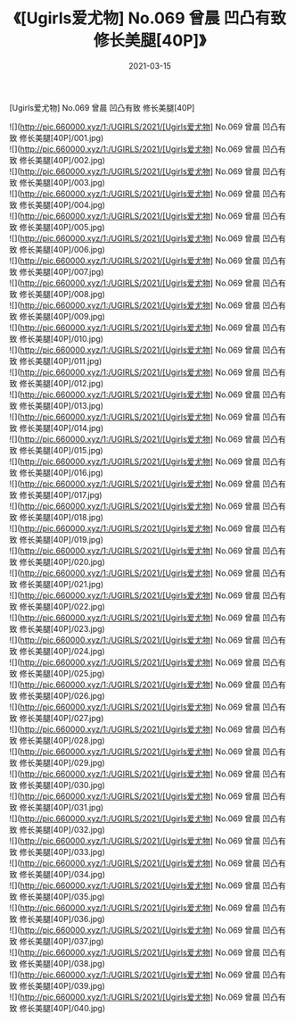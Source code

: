 ﻿---
layout: post
title:  《[Ugirls爱尤物] No.069 曾晨 凹凸有致 修长美腿[40P]》
date:   2021-03-15
img: http://pic.660000.xyz/1:/UGIRLS/2021/[Ugirls爱尤物] No.069 曾晨 凹凸有致 修长美腿[40P]/000.jpg
categories: [美女, 清纯, 唯美]
---

[Ugirls爱尤物] No.069 曾晨 凹凸有致 修长美腿[40P]

  ![](http://pic.660000.xyz/1:/UGIRLS/2021/[Ugirls爱尤物] No.069 曾晨 凹凸有致 修长美腿[40P]/001.jpg) <br> ![](http://pic.660000.xyz/1:/UGIRLS/2021/[Ugirls爱尤物] No.069 曾晨 凹凸有致 修长美腿[40P]/002.jpg) <br> ![](http://pic.660000.xyz/1:/UGIRLS/2021/[Ugirls爱尤物] No.069 曾晨 凹凸有致 修长美腿[40P]/003.jpg) <br> ![](http://pic.660000.xyz/1:/UGIRLS/2021/[Ugirls爱尤物] No.069 曾晨 凹凸有致 修长美腿[40P]/004.jpg) <br> ![](http://pic.660000.xyz/1:/UGIRLS/2021/[Ugirls爱尤物] No.069 曾晨 凹凸有致 修长美腿[40P]/005.jpg) <br> ![](http://pic.660000.xyz/1:/UGIRLS/2021/[Ugirls爱尤物] No.069 曾晨 凹凸有致 修长美腿[40P]/006.jpg) <br> ![](http://pic.660000.xyz/1:/UGIRLS/2021/[Ugirls爱尤物] No.069 曾晨 凹凸有致 修长美腿[40P]/007.jpg) <br> ![](http://pic.660000.xyz/1:/UGIRLS/2021/[Ugirls爱尤物] No.069 曾晨 凹凸有致 修长美腿[40P]/008.jpg) <br> ![](http://pic.660000.xyz/1:/UGIRLS/2021/[Ugirls爱尤物] No.069 曾晨 凹凸有致 修长美腿[40P]/009.jpg) <br> ![](http://pic.660000.xyz/1:/UGIRLS/2021/[Ugirls爱尤物] No.069 曾晨 凹凸有致 修长美腿[40P]/010.jpg) <br> ![](http://pic.660000.xyz/1:/UGIRLS/2021/[Ugirls爱尤物] No.069 曾晨 凹凸有致 修长美腿[40P]/011.jpg) <br> ![](http://pic.660000.xyz/1:/UGIRLS/2021/[Ugirls爱尤物] No.069 曾晨 凹凸有致 修长美腿[40P]/012.jpg) <br> ![](http://pic.660000.xyz/1:/UGIRLS/2021/[Ugirls爱尤物] No.069 曾晨 凹凸有致 修长美腿[40P]/013.jpg) <br> ![](http://pic.660000.xyz/1:/UGIRLS/2021/[Ugirls爱尤物] No.069 曾晨 凹凸有致 修长美腿[40P]/014.jpg) <br> ![](http://pic.660000.xyz/1:/UGIRLS/2021/[Ugirls爱尤物] No.069 曾晨 凹凸有致 修长美腿[40P]/015.jpg) <br> ![](http://pic.660000.xyz/1:/UGIRLS/2021/[Ugirls爱尤物] No.069 曾晨 凹凸有致 修长美腿[40P]/016.jpg) <br> ![](http://pic.660000.xyz/1:/UGIRLS/2021/[Ugirls爱尤物] No.069 曾晨 凹凸有致 修长美腿[40P]/017.jpg) <br> ![](http://pic.660000.xyz/1:/UGIRLS/2021/[Ugirls爱尤物] No.069 曾晨 凹凸有致 修长美腿[40P]/018.jpg) <br> ![](http://pic.660000.xyz/1:/UGIRLS/2021/[Ugirls爱尤物] No.069 曾晨 凹凸有致 修长美腿[40P]/019.jpg) <br> ![](http://pic.660000.xyz/1:/UGIRLS/2021/[Ugirls爱尤物] No.069 曾晨 凹凸有致 修长美腿[40P]/020.jpg) <br> ![](http://pic.660000.xyz/1:/UGIRLS/2021/[Ugirls爱尤物] No.069 曾晨 凹凸有致 修长美腿[40P]/021.jpg) <br> ![](http://pic.660000.xyz/1:/UGIRLS/2021/[Ugirls爱尤物] No.069 曾晨 凹凸有致 修长美腿[40P]/022.jpg) <br> ![](http://pic.660000.xyz/1:/UGIRLS/2021/[Ugirls爱尤物] No.069 曾晨 凹凸有致 修长美腿[40P]/023.jpg) <br> ![](http://pic.660000.xyz/1:/UGIRLS/2021/[Ugirls爱尤物] No.069 曾晨 凹凸有致 修长美腿[40P]/024.jpg) <br> ![](http://pic.660000.xyz/1:/UGIRLS/2021/[Ugirls爱尤物] No.069 曾晨 凹凸有致 修长美腿[40P]/025.jpg) <br> ![](http://pic.660000.xyz/1:/UGIRLS/2021/[Ugirls爱尤物] No.069 曾晨 凹凸有致 修长美腿[40P]/026.jpg) <br> ![](http://pic.660000.xyz/1:/UGIRLS/2021/[Ugirls爱尤物] No.069 曾晨 凹凸有致 修长美腿[40P]/027.jpg) <br> ![](http://pic.660000.xyz/1:/UGIRLS/2021/[Ugirls爱尤物] No.069 曾晨 凹凸有致 修长美腿[40P]/028.jpg) <br> ![](http://pic.660000.xyz/1:/UGIRLS/2021/[Ugirls爱尤物] No.069 曾晨 凹凸有致 修长美腿[40P]/029.jpg) <br> ![](http://pic.660000.xyz/1:/UGIRLS/2021/[Ugirls爱尤物] No.069 曾晨 凹凸有致 修长美腿[40P]/030.jpg) <br> ![](http://pic.660000.xyz/1:/UGIRLS/2021/[Ugirls爱尤物] No.069 曾晨 凹凸有致 修长美腿[40P]/031.jpg) <br> ![](http://pic.660000.xyz/1:/UGIRLS/2021/[Ugirls爱尤物] No.069 曾晨 凹凸有致 修长美腿[40P]/032.jpg) <br> ![](http://pic.660000.xyz/1:/UGIRLS/2021/[Ugirls爱尤物] No.069 曾晨 凹凸有致 修长美腿[40P]/033.jpg) <br> ![](http://pic.660000.xyz/1:/UGIRLS/2021/[Ugirls爱尤物] No.069 曾晨 凹凸有致 修长美腿[40P]/034.jpg) <br> ![](http://pic.660000.xyz/1:/UGIRLS/2021/[Ugirls爱尤物] No.069 曾晨 凹凸有致 修长美腿[40P]/035.jpg) <br> ![](http://pic.660000.xyz/1:/UGIRLS/2021/[Ugirls爱尤物] No.069 曾晨 凹凸有致 修长美腿[40P]/036.jpg) <br> ![](http://pic.660000.xyz/1:/UGIRLS/2021/[Ugirls爱尤物] No.069 曾晨 凹凸有致 修长美腿[40P]/037.jpg) <br> ![](http://pic.660000.xyz/1:/UGIRLS/2021/[Ugirls爱尤物] No.069 曾晨 凹凸有致 修长美腿[40P]/038.jpg) <br> ![](http://pic.660000.xyz/1:/UGIRLS/2021/[Ugirls爱尤物] No.069 曾晨 凹凸有致 修长美腿[40P]/039.jpg) <br> ![](http://pic.660000.xyz/1:/UGIRLS/2021/[Ugirls爱尤物] No.069 曾晨 凹凸有致 修长美腿[40P]/040.jpg) <br>